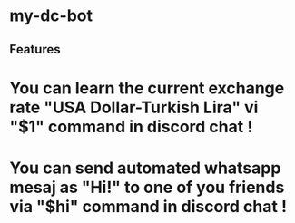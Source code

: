 # my-dc-bot
## Features
# You can learn the current exchange rate "USA Dollar-Turkish Lira" vi "$1" command in discord chat !
# You can send automated whatsapp mesaj as "Hi!" to one of you friends via "$hi" command in discord chat !
